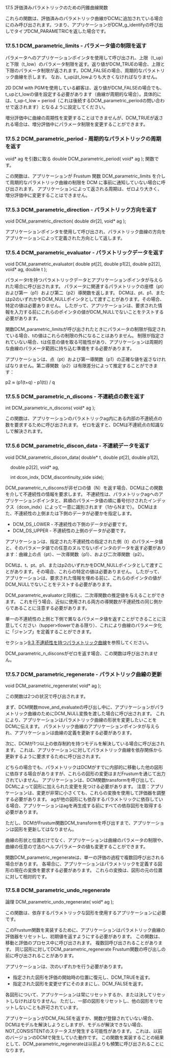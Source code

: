 17.5 評価済みパラメトリックのための円錐曲線関数

これらの関数は、評価済みのパラメトリック曲線がDCMに追加されている場合にのみ呼び出されます。つまり、アプリケーションがDCM_g_identifyの呼び出しでタイプDCM_PARAMETRICを返した場合です。

### 17.5.1 DCM\_parametric\_limits - パラメータ値の制限を返す

パラメータへのアプリケーションポインタを使用して呼び出され、上限（t\_up）と下限（t\_low）のパラメータ制限を返す。返り値がDCM\_TRUEの場合、上限と下限のパラメータ制限が返されます。DCM\_FALSEの場合、周期的なパラメトリック曲線を示します。
なお、t\_upはt\_lowよりも大きくなければなりません。

2D DCM with PGMを使用している顧客は、返り値がDCM\_FALSEの場合でも、t\_upとt\_lowの値を設定する必要があります（曲線が周期的な場合）。具体的には、t\_up-t\_low = period（これは後続するDCM\_parametric\_periodの問い合わせで返されます）となるように設定してください。

増分評価中に曲線の周期性を変更することはできませんが、DCM\_TRUEが返される場合は、増分評価中にパラメータ制限を変更することができます。

### 17.5.2 DCM\_parametric\_period - 周期的なパラメトリックの周期を返す

void\* ag を引数に取る double DCM\_parametric\_period( void\* ag ); 関数です。

この関数は、アプリケーションが Frustum 関数 DCM\_parametric\_limits を介して周期的なパラメトリック曲線の制限を DCM に事前に通知していない場合に呼び出されます。
アプリケーションによって返される周期は、ゼロより大きく、増分評価中に変更することはできません。

### 17.5.3 DCM_parametric_direction - パラメトリック方向を返す

void DCM_parametric_direction( double dir[2], void* ag );

アプリケーションポインタを使用して呼び出され、パラメトリック曲線の方向をアプリケーションによって定義された方向として返します。

### 17.5.4 DCM_parametric_evaluator - パラメトリックデータを返す

void DCM_parametric_evaluator( double pt[2], double p1[2], double p2[2], void* ag, double t );

パラメータtを持つパラメトリックデータとアプリケーションポインタが与えられた場合に呼び出されます。
パラメータに関連するパラメトリックの座標（pt）および第一（p1）および第二（p2）導関数を返します。
DCMは、pt、p1、またはp2のいずれかをDCM_NULLポインタとして渡すことがあります。その場合、特定の値は必要ありません。
したがって、アプリケーションは、要求された情報を入力する前にこれらのポインタの値がDCM_NULLでないことをテストする必要があります。

関数DCM_parametric_limitsが呼び出されたときにパラメータの制限が指定されている場合、tの値はこれらの制限の外になることはありません。
制限が指定されていない場合、tは任意の値を取る可能性があり、アプリケーションは周期的な曲線のパラメータ範囲に持ち込む準備をする必要があります。

アプリケーションは、点（pt）および第一導関数（p1）の正確な値を返さなければなりません。第二導関数（p2）は有限差分によって推定することができます：

p2 ≈ (p1(t+q) - p1(t)) / q

### 17.5.5 DCM_parametric_n_discons - 不連続点の数を返す

int DCM_parametric_n_discons( void* ag );

この関数は、アプリケーションのパラメトリックag内にある内部の不連続点の数を要求するために呼び出されます。
ゼロを返すと、DCMは不連続点の知識なしで解決されます。

### 17.5.6 DCM\_parametric\_discon\_data - 不連続データを返す

void DCM\_parametric\_discon\_data( double\* t, double pt\[2\], double p1\[2\],

    double p2\[2\], void\* ag,

     int dcon\_indx, DCM\_discontinuity\_side side);

DCM\_parametric\_n\_disconsが非ゼロの値（N）を返す場合、DCMはこの関数を介して不連続性の情報を要求します。
不連続性は、パラメトリックagへのアプリケーションポインタと、昇順のパラメータ値の順に番号付けされたインデックス（dcon\_indx）によって一意に識別されます（1からNまで）。
DCMはまた、不連続性の上側または下側のデータが必要かを指定します。

- DCM\_DS\_LOWER \- 不連続性の下側のデータが必要です。
- DCM\_DS\_UPPER \- 不連続性の上側のデータが必要です。

アプリケーションは、指定された不連続性の指定された側（t）のパラメータ値と、そのパラメータ値での任意のヌルでないポインタのデータを返す必要があります：曲線上の点（pt）、一次導関数（p1）、および二次導関数（p2）。

DCMは、t、pt、p1、またはp2のいずれかをDCM\_NULLポインタとして渡すことがあります。その場合、これらの特定の値は必要ありません。
したがって、アプリケーションは、要求された情報を埋める前に、これらのポインタの値がDCM\_NULLでないことをテストする必要があります。

DCM\_parametric\_evaluatorと同様に、二次導関数の推定値を与えることができます。
これを行う場合、近似に使用される両方の導関数が不連続性の同じ側からであることに注意する必要があります。

単一の不連続性の上側と下側で異なるパラメータ値を返すことができることに注意してください（tupper>tlowerである限り）、これにより曲線のパラメータ化に「ジャンプ」を定義することができます。

セクション[9.3 不連続性を持つパラメトリック曲線](9.3._Parametric_curves_with_discontinuities.md)を参照してください。

DCM\_parametric\_n\_disconsがゼロを返す場合、この関数は呼び出されません。

### 17.5.7 DCM_parametric_regenerate - パラメトリック曲線の更新

void DCM_parametric_regenerate( void* ag );

この関数は2つの状況で呼び出されます。

まず、DCM関数move_and_evaluateの呼び出し中に、アプリケーションがパラメトリック曲線のためにDCM_NULL変換を渡した場合に呼び出されます。
これにより、アプリケーションはパラメトリック曲線の形状を変更したいことをDCMに伝えます。
パラメトリック曲線のアプリケーションポインタが与えられ、アプリケーションは曲線の定義を更新する必要があります。

次に、DCMが1つ以上の依存制約を持つモデルを解決している場合に呼び出されます。
これは、アプリケーションに対してパラメトリック曲線を依存関係から更新するように要求するために呼び出されます。

どちらの場合でも、パラメトリックはDCMがすでに内部的に移動した他の図形に依存する場合がありますが、これらの図形の変更はまだFrustumを通じて出力されていません。
アプリケーションは、DCM関数transformを呼び出して、DCMによって図形に加えられた変更を見つける必要があります。
注意：アプリケーションは、変更が非常に小さくても、これらの変換を使用して評価器を調整する必要があります。
agが他の図形にも依存するパラメトリックに依存している場合、アプリケーションはagを再生成する前にすべての依存図形を取得する必要があります。

ただし、DCMがFrustum関数DCM_transformを呼び出すまで、アプリケーションは図形を更新してはなりません。

曲線の形状と位置だけでなく、アプリケーションは曲線のパラメータの制限や、曲線の任意の寸法のヘルプパラメータの値も変更することができます。

関数DCM_parametric_regenerateは、単一の評価の過程で複数回呼び出される場合があります。
各場合に、アプリケーションはパラメトリックを定義する図形の現在の変換を要求する必要があります。
これらの変換は、図形の元の位置に対して相対的です。

### 17.5.8 DCM_parametric_undo_regenerate

論理 DCM_parametric_undo_regenerate( void* ag );

この関数は、依存するパラメトリックな図形を使用するアプリケーションに必要です。

このFrustum関数を実装するために、アプリケーションはパラメトリック曲線の評価器をリセットし、初期値を返すようにする必要があります。
この関数は、移動と評価のプロセス中に呼び出されます。
複数回呼び出されることがあります。
同じ図形に対してDCM_parametric_regenerate Frustum関数の呼び出しの前に呼び出されることがあります。

アプリケーションは、次のいずれかを行う必要があります。

- 指定された図形を評価の開始時の位置に復元し、DCM_TRUEを返す。
- 指定された図形を変更せずにそのままにし、DCM_FALSEを返す。

各図形について、アプリケーションは常にリセットするか、または決してリセットしなければなりません。
ただし、一部の図形をリセットし、他の図形をリセットしないことも許可されています。

アプリケーションがDCM_FALSEを返すか、関数が登録されていない場合、DCMはモデルを解決しようとしますが、モデルが解決できない場合、NOT_CONSISTENTのステータスが発生する可能性があります。
これは、以前のバージョンのDCMで発生していた動作です。
この関数を実装することの結果として、DCM_parametric_regenerateは以前よりも頻繁に呼び出されることになります。
